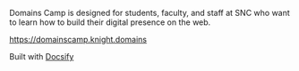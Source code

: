 Domains Camp is designed for students, faculty, and staff at SNC who want to learn how to build their digital presence on the web.

https://domainscamp.knight.domains

Built with [Docsify](https://docsify.js.org/)
